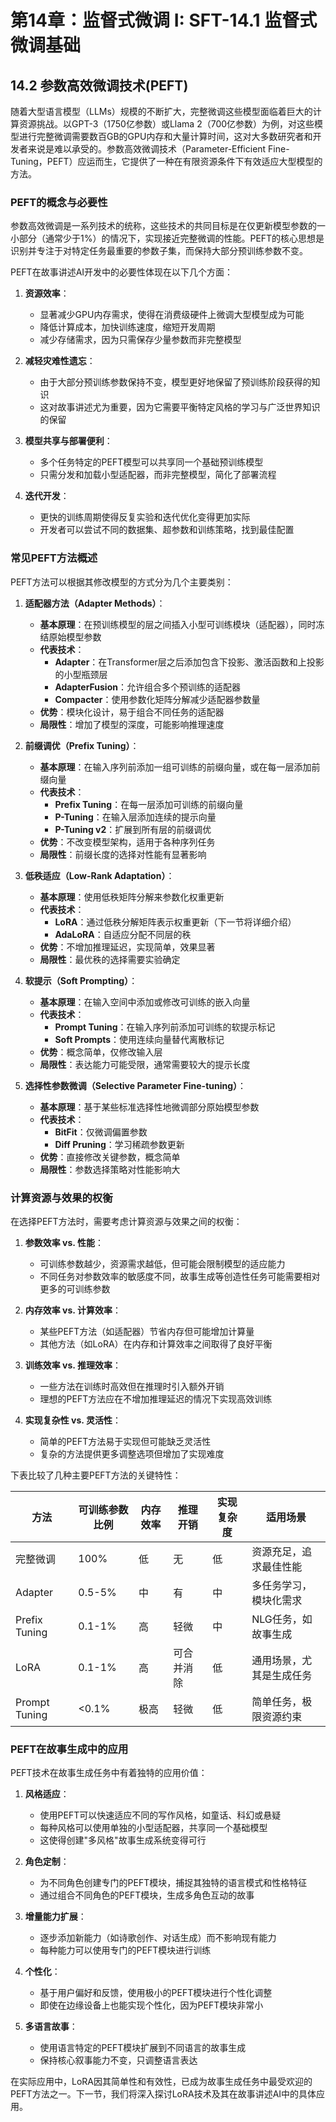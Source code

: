 # 第14章：监督式微调 I: SFT-14.1 监督式微调基础

## 14.2 参数高效微调技术(PEFT)

随着大型语言模型（LLMs）规模的不断扩大，完整微调这些模型面临着巨大的计算资源挑战。以GPT-3（1750亿参数）或Llama 2（700亿参数）为例，对这些模型进行完整微调需要数百GB的GPU内存和大量计算时间，这对大多数研究者和开发者来说是难以承受的。参数高效微调技术（Parameter-Efficient Fine-Tuning，PEFT）应运而生，它提供了一种在有限资源条件下有效适应大型模型的方法。

### PEFT的概念与必要性

参数高效微调是一系列技术的统称，这些技术的共同目标是在仅更新模型参数的一小部分（通常少于1%）的情况下，实现接近完整微调的性能。PEFT的核心思想是识别并专注于对特定任务最重要的参数子集，而保持大部分预训练参数不变。

PEFT在故事讲述AI开发中的必要性体现在以下几个方面：

1. **资源效率**：
   - 显著减少GPU内存需求，使得在消费级硬件上微调大型模型成为可能
   - 降低计算成本，加快训练速度，缩短开发周期
   - 减少存储需求，因为只需保存少量参数而非完整模型

2. **减轻灾难性遗忘**：
   - 由于大部分预训练参数保持不变，模型更好地保留了预训练阶段获得的知识
   - 这对故事讲述尤为重要，因为它需要平衡特定风格的学习与广泛世界知识的保留

3. **模型共享与部署便利**：
   - 多个任务特定的PEFT模型可以共享同一个基础预训练模型
   - 只需分发和加载小型适配器，而非完整模型，简化了部署流程

4. **迭代开发**：
   - 更快的训练周期使得反复实验和迭代优化变得更加实际
   - 开发者可以尝试不同的数据集、超参数和训练策略，找到最佳配置

### 常见PEFT方法概述

PEFT方法可以根据其修改模型的方式分为几个主要类别：

1. **适配器方法（Adapter Methods）**：
   - **基本原理**：在预训练模型的层之间插入小型可训练模块（适配器），同时冻结原始模型参数
   - **代表技术**：
     - **Adapter**：在Transformer层之后添加包含下投影、激活函数和上投影的小型瓶颈层
     - **AdapterFusion**：允许组合多个预训练的适配器
     - **Compacter**：使用参数化矩阵分解减少适配器参数量
   - **优势**：模块化设计，易于组合不同任务的适配器
   - **局限性**：增加了模型的深度，可能影响推理速度

2. **前缀调优（Prefix Tuning）**：
   - **基本原理**：在输入序列前添加一组可训练的前缀向量，或在每一层添加前缀向量
   - **代表技术**：
     - **Prefix Tuning**：在每一层添加可训练的前缀向量
     - **P-Tuning**：在输入层添加连续的提示向量
     - **P-Tuning v2**：扩展到所有层的前缀调优
   - **优势**：不改变模型架构，适用于各种序列任务
   - **局限性**：前缀长度的选择对性能有显著影响

3. **低秩适应（Low-Rank Adaptation）**：
   - **基本原理**：使用低秩矩阵分解来参数化权重更新
   - **代表技术**：
     - **LoRA**：通过低秩分解矩阵表示权重更新（下一节将详细介绍）
     - **AdaLoRA**：自适应分配不同层的秩
   - **优势**：不增加推理延迟，实现简单，效果显著
   - **局限性**：最优秩的选择需要实验确定

4. **软提示（Soft Prompting）**：
   - **基本原理**：在输入空间中添加或修改可训练的嵌入向量
   - **代表技术**：
     - **Prompt Tuning**：在输入序列前添加可训练的软提示标记
     - **Soft Prompts**：使用连续向量替代离散标记
   - **优势**：概念简单，仅修改输入层
   - **局限性**：表达能力可能受限，通常需要较大的提示长度

5. **选择性参数微调（Selective Parameter Fine-tuning）**：
   - **基本原理**：基于某些标准选择性地微调部分原始模型参数
   - **代表技术**：
     - **BitFit**：仅微调偏置参数
     - **Diff Pruning**：学习稀疏参数更新
   - **优势**：直接修改关键参数，概念简单
   - **局限性**：参数选择策略对性能影响大

### 计算资源与效果的权衡

在选择PEFT方法时，需要考虑计算资源与效果之间的权衡：

1. **参数效率 vs. 性能**：
   - 可训练参数越少，资源需求越低，但可能会限制模型的适应能力
   - 不同任务对参数效率的敏感度不同，故事生成等创造性任务可能需要相对更多的可训练参数

2. **内存效率 vs. 计算效率**：
   - 某些PEFT方法（如适配器）节省内存但可能增加计算量
   - 其他方法（如LoRA）在内存和计算效率之间取得了良好平衡

3. **训练效率 vs. 推理效率**：
   - 一些方法在训练时高效但在推理时引入额外开销
   - 理想的PEFT方法应在不增加推理延迟的情况下实现高效训练

4. **实现复杂性 vs. 灵活性**：
   - 简单的PEFT方法易于实现但可能缺乏灵活性
   - 复杂的方法提供更多调整选项但增加了实现难度

下表比较了几种主要PEFT方法的关键特性：

| 方法 | 可训练参数比例 | 内存效率 | 推理开销 | 实现复杂度 | 适用场景 |
|------|--------------|---------|---------|-----------|---------|
| 完整微调 | 100% | 低 | 无 | 低 | 资源充足，追求最佳性能 |
| Adapter | 0.5-5% | 中 | 有 | 中 | 多任务学习，模块化需求 |
| Prefix Tuning | 0.1-1% | 高 | 轻微 | 中 | NLG任务，如故事生成 |
| LoRA | 0.1-1% | 高 | 可合并消除 | 低 | 通用场景，尤其是生成任务 |
| Prompt Tuning | <0.1% | 极高 | 轻微 | 低 | 简单任务，极限资源约束 |

### PEFT在故事生成中的应用

PEFT技术在故事生成任务中有着独特的应用价值：

1. **风格适应**：
   - 使用PEFT可以快速适应不同的写作风格，如童话、科幻或悬疑
   - 每种风格可以使用单独的小型适配器，共享同一个基础模型
   - 这使得创建"多风格"故事生成系统变得可行

2. **角色定制**：
   - 为不同角色创建专门的PEFT模块，捕捉其独特的语言模式和性格特征
   - 通过组合不同角色的PEFT模块，生成多角色互动的故事

3. **增量能力扩展**：
   - 逐步添加新能力（如诗歌创作、对话生成）而不影响现有能力
   - 每种能力可以使用专门的PEFT模块进行训练

4. **个性化**：
   - 基于用户偏好和反馈，使用极小的PEFT模块进行个性化调整
   - 即使在边缘设备上也能实现个性化，因为PEFT模块非常小

5. **多语言故事**：
   - 使用语言特定的PEFT模块扩展到不同语言的故事生成
   - 保持核心叙事能力不变，只调整语言表达

在实际应用中，LoRA因其简单性和有效性，已成为故事生成任务中最受欢迎的PEFT方法之一。下一节，我们将深入探讨LoRA技术及其在故事讲述AI中的具体应用。